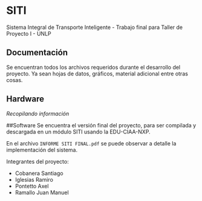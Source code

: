 # SITI
Sistema Integral de Transporte Inteligente - Trabajo final para Taller de Proyecto I - UNLP

## Documentación
Se encuentran todos los archivos requeridos durante el desarrollo del proyecto. Ya sean hojas de datos, gráficos, material adicional entre otras cosas.

## Hardware
_Recopilando información_

##Software
Se encuentra el versión final del proyecto, para ser compilada y descargada en un módulo SITI usando la EDU-CIAA-NXP.

En el archivo `INFORME SITI FINAL.pdf` se puede observar a detalle la implementación del sistema.

Integrantes del proyecto:
- Cobanera Santiago
- Iglesias Ramiro
- Pontetto Axel
- Ramallo Juan Manuel
